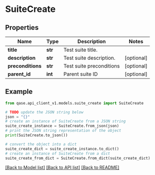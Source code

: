 # SuiteCreate


## Properties

Name | Type | Description | Notes
------------ | ------------- | ------------- | -------------
**title** | **str** | Test suite title. | 
**description** | **str** | Test suite description. | [optional] 
**preconditions** | **str** | Test suite preconditions | [optional] 
**parent_id** | **int** | Parent suite ID | [optional] 

## Example

```python
from qase.api_client_v1.models.suite_create import SuiteCreate

# TODO update the JSON string below
json = "{}"
# create an instance of SuiteCreate from a JSON string
suite_create_instance = SuiteCreate.from_json(json)
# print the JSON string representation of the object
print(SuiteCreate.to_json())

# convert the object into a dict
suite_create_dict = suite_create_instance.to_dict()
# create an instance of SuiteCreate from a dict
suite_create_from_dict = SuiteCreate.from_dict(suite_create_dict)
```
[[Back to Model list]](../README.md#documentation-for-models) [[Back to API list]](../README.md#documentation-for-api-endpoints) [[Back to README]](../README.md)


